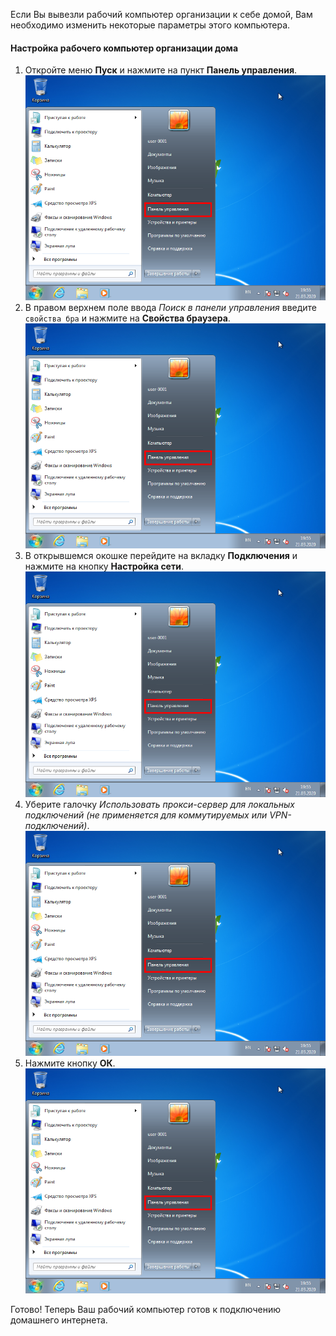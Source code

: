 Если Вы вывезли рабочий компьютер организации к себе домой, Вам необходимо изменить некоторые параметры этого компьютера.

#### Настройка рабочего компьютер организации дома

1. Откройте меню **Пуск** и нажмите на пункт **Панель управления**.  
[![](storage/img/0001.png)](storage/img/0001.png)
3. В правом верхнем поле ввода *Поиск в панели управления* введите `свойства бра` и нажмите на **Свойства браузера**.  
[![](storage/img/0001.png)](storage/img/0003.png)
5. В открывшемся окошке перейдите на вкладку **Подключения** и нажмите на кнопку **Настройка сети**.  
[![](storage/img/0001.png)](storage/img/0004.png)
7. Уберите галочку *Использовать прокси-сервер для локальных подключений (не применяется для коммутируемых или VPN-подключений)*.  
[![](storage/img/0001.png)](storage/img/0005.png)
8. Нажмите кнопку **ОК**.  
[![](storage/img/0001.png)](storage/img/0006.png)

Готово! Теперь Ваш рабочий компьютер готов к подключению домашнего интернета.